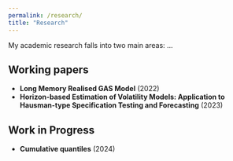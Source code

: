 ```yaml
---
permalink: /research/
title: "Research"
---
```


My academic research falls into two main areas: ...

## Working papers
- **Long Memory Realised GAS Model** (2022)
- **Horizon-based Estimation of Volatility Models: Application to Hausman-type Specification Testing and Forecasting** (2023)

## Work in Progress
- **Cumulative quantiles** (2024) 


